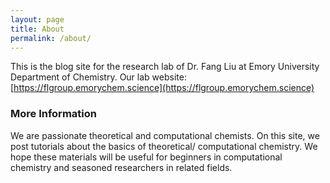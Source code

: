 ```yaml
---
layout: page
title: About
permalink: /about/
---
```


This is the blog site for the research lab of Dr. Fang Liu at Emory University Department of Chemistry. Our lab website: [https://flgroup.emorychem.science](https://flgroup.emorychem.science) 

### More Information

We are passionate theoretical and computational chemists. On this site, we post tutorials about the basics of theoretical/ computational chemistry. We hope these materials will be useful for beginners in computational chemistry and seasoned researchers in related fields.

[comment]: <### Contact me>

[comment]: <[email@domain.com](mailto:email@domain.com)>
